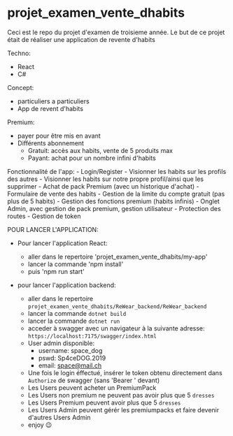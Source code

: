 # projet_examen_vente_dhabits
Ceci est le repo du projet d'examen de troisieme année.
Le but de ce projet était de réaliser une application de revente d'habits

Techno:

- React
- C#

Concept:

- particuliers a particuliers
- App de revent d'habits

Premium:

- payer pour être mis en avant
- Différents abonnement
    - Gratuit: accès aux habits, vente de 5 produits max
    - Payant: achat pour un nombre infini d'habits

Fonctionnalité de l'app:
    - Login/Register
    - Visionner les habits sur les profils des autres
    - Visionner les habits sur notre propre profil/ainsi que les supprimer
    - Achat de pack Premium (avec un historique d'achat)
    - Formulaire de vente des habits
    - Gestion de la limite du compte gratuit (pas plus de 5 habits)
    - Gestion des fonctions premium (habits infinis)
    - Onglet Admin, avec gestion de pack premium, gestion utilisateur
    - Protection des routes
    - Gestion de token

POUR LANCER L'APPLICATION:
- Pour lancer l'application React:
  - aller dans le repertoire 'projet_examen_vente_dhabits/my-app'
  - lancer la commande 'npm install'
  - puis 'npm run start'

- pour lancer l'application backend:
    - aller dans le repertoire `projet_examen_vente_dhabits/ReWear_backend/ReWear_backend`
    - lancer la commande `dotnet build`
    - lancer la commande `dotnet run`
    - acceder à swagger avec un navigateur à la suivante adresse: `https://localhost:7175/swagger/index.html`
    - User admin disponible:
        - username: space_dog
        - pswd: Sp4ceDOG.2019
        - email: space@mail.ch
    - Une fois le login éffectué, insérer le token obtenu directement dans `Authorize` de swagger (sans 'Bearer ' devant)
    - Les Users peuvent acheter un PremiumPack
    - Les Users non premium ne peuvent pas avoir plus que 5 `dresses`
    - Les Users Premium peuvent avoir plus que 5 `dresses`
    - Les Users Admin peuvent gérér les premiumpacks et faire devenir d'autres Users Admin
    - enjoy 😉
